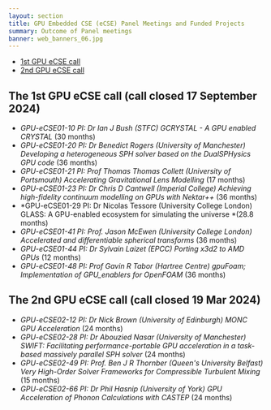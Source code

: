 ```yaml
---
layout: section
title: GPU Embedded CSE (eCSE) Panel Meetings and Funded Projects
summary: Outcome of Panel meetings
banner: web_banners_06.jpg
---
```


- [1st GPU eCSE call](#the-1st-gpu-ecse-call-call-closed-17-september-2024)
- [2nd GPU eCSE call](#the-2nd-gpu-ecse-call-call-closed-19-mar-2024)

## The 1st GPU eCSE call (call closed 17 September 2024)


- *GPU-eCSE01-10 PI: Dr Ian J Bush (STFC) GCRYSTAL - A GPU enabled CRYSTAL* (30 months)
- *GPU-eCSE01-20 PI: Dr Benedict Rogers (University of Manchester) Developing a heterogeneous SPH solver based on the DualSPHysics GPU code* (36 months)
- *GPU-eCSE01-21 PI: Prof Thomas Thomas Collett (University of Portsmouth) Accelerating Gravitational Lens Modelling* (17 months)
- *GPU-eCSE01-23 PI: Dr Chris D Cantwell (Imperial College) Achieving high-fidelity continuum modelling on GPUs with Nektar++* (36 months)
- *GPU-eCSE01-29 PI: Dr Nicolas Tessore (University College London) GLASS: A GPU-enabled ecosystem for simulating the universe *(28.8 months)
- *GPU-eCSE01-41 PI: Prof. Jason McEwen (University College London) Accelerated and differentiable spherical transforms* (36 months)
- *GPU-eCSE01-44 PI: Dr Sylvain Laizet (EPCC) Porting x3d2 to AMD GPUs* (12 months)
- *GPU-eCSE01-48 PI: Prof Gavin R Tabor (Hartree Centre) gpuFoam; Implementation of GPU_enablers for OpenFOAM* (36 months)

## The 2nd GPU eCSE call (call closed 19 Mar 2024)

- *GPU-eCSE02-12 PI: Dr Nick Brown (University of Edinburgh) MONC GPU Acceleration* (24 months)
- *GPU-eCSE02-28 PI: Dr Abouzied Nasar (University of Manchester) SWIFT: Facilitating performance-portable GPU acceleration in a task-based massively parallel SPH solver* (24 months)
- *GPU-eCSE02-49 PI: Prof. Ben J R Thornber (Queen's University Belfast) Very High-Order Solver Frameworks for Compressible Turbulent Mixing* (15 months)
- *GPU-eCSE02-66 PI: Dr Phil Hasnip (University of York) GPU Acceleration of Phonon Calculations with CASTEP* (24 months)